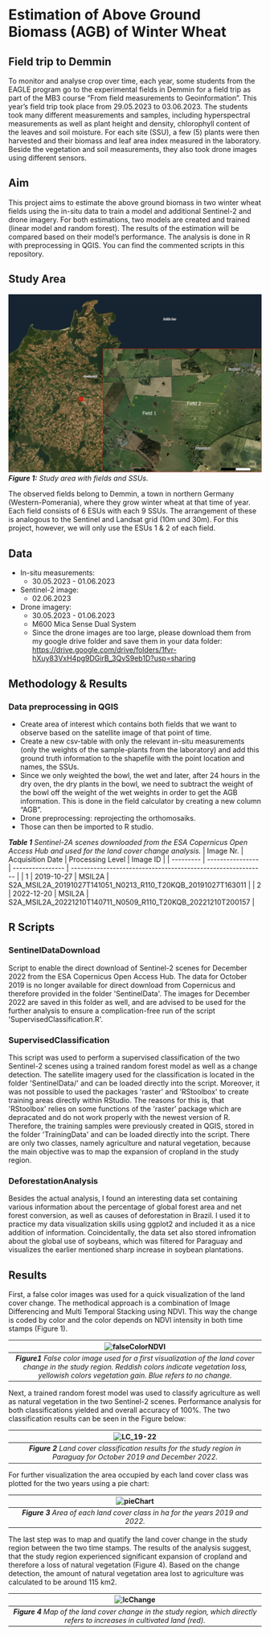 # Estimation of Above Ground Biomass (AGB) of Winter Wheat 

## Field trip to Demmin
To monitor and analyse crop over time, each year, some students from the EAGLE program go to the experimental fields in Demmin for a field trip as part of the MB3 course “From field measurements to Geoinformation”. This year’s field trip took place from 29.05.2023 to 03.06.2023. The students took many different measurements and samples, including hyperspectral measurements as well as plant height and density, chlorophyll content of the leaves and soil moisture. For each site (SSU), a few (5) plants were then harvested and their biomass and leaf area index measured in the laboratory. Beside the vegetation and soil measurements, they also took drone images using different sensors.

## Aim
This project aims to estimate the above ground biomass in two winter wheat fields using the in-situ data to train a model and additional Sentinel-2 and drone imagery. For both estimations, two models are created and trained (linear model and random forest).  The results of the estimation will be compared based on their model’s performance. The analysis is done in R with preprocessing in QGIS.
You can find the commented scripts in this repository.

## Study Area
![StudyArea](https://github.com/IsasGithub/MB3_Fieldwork_AGB_Estimation/blob/main/figs/StudyArea.PNG)
***Figure 1:** Study area with fields and SSUs.* 

The observed fields belong to Demmin, a town in northern Germany (Western-Pomerania), where they grow winter wheat at that time of year. Each field consists of 6 ESUs with each 9 SSUs. The arrangement of these is analogous to the Sentinel and Landsat grid (10m und 30m). For this project, however, we will only use the ESUs 1 & 2 of each field.

## Data
* In-situ measurements:
  * 30.05.2023 - 01.06.2023
* Sentinel-2 image:
  * 02.06.2023 
* Drone imagery:
  * 30.05.2023 - 01.06.2023
  * M600 Mica Sense Dual System
  * Since the drone images are too large, please download them from my google drive folder and save them in your data folder: https://drive.google.com/drive/folders/1fvr-hXuy83VxH4pg9DGirB_3QvS9eb1D?usp=sharing

## Methodology & Results
### Data preprocessing in QGIS
* Create area of interest which contains both fields that we want to observe based on the satellite image of that point of time.
* Create a new csv-table with only the relevant in-situ measurements (only the weights of the sample-plants from the laboratory) and add this ground truth information to the shapefile with the point location and names, the SSUs. 
* Since we only weighted the bowl, the wet and later, after 24 hours in the dry oven, the dry plants in the bowl, we need to subtract the weight of the bowl off the weight of the wet weights in order to get the AGB information. This is done in the field calculator by creating a new column “AGB”. 
* Drone preprocessing: reprojecting the orthomosaiks.
* Those can then be imported to R studio.





***Table 1** Sentinel-2A scenes downloaded from the ESA Copernicus Open Access Hub and used for the land cover change analysis.*
| Image Nr. | Acquisition Date | Processing Level | Image ID                                                     |
| --------- | ---------------- | ---------------- | ------------------------------------------------------------ |
| 1         | 2019-10-27       | MSIL2A           | S2A_MSIL2A_20191027T141051_N0213_R110_T20KQB_20191027T163011 |
| 2         | 2022-12-20       | MSIL2A           | S2A_MSIL2A_20221210T140711_N0509_R110_T20KQB_20221210T200157 |

## R Scripts
### SentinelDataDownload
Script to enable the direct download of Sentinel-2 scenes for December 2022 from the ESA Copernicus Open Access Hub. The data for October 2019 is no longer available for direct download from Copernicus and therefore provided in the folder 'SentinelData'. The images for December 2022 are saved in this folder as well, and are advised to be used for the further analysis to ensure a complication-free run of the script 'SupervisedClassification.R'.

### SupervisedClassification
This script was used to perform a supervised classification of the two Sentinel-2 scenes using a trained random forest model as well as a change detection. The satellite imagery used for the classification is located in the folder 'SentinelData/' and can be loaded directly into the script. Moreover, it was not possible to used the packages 'raster' and 'RStoolbox' to create training areas directly within RStudio. The reasons for this is, that 'RStoolbox' relies on some functions of the 'raster' package which are depracated and do not work properly with the newest version of R. Therefore, the training samples were previously created in QGIS, stored in the folder 'TrainingData' and can be loaded directly into the script. There are only two classes, namely agriculture and natural vegetation, because the main objective was to map the expansion of cropland in the study region.

### DeforestationAnalysis
Besides the actual analysis, I found an interesting data set containing various information about the percentage of global forest area and net forest conversion, as well as causes of deforestation in Brazil. I used it to practice my data visualization skills using ggplot2 and included it as a nice addition of information. Coincidentally, the data set also stored infromation about the global use of soybeans, which was filtered for Paraguay and visualizes the earlier mentioned sharp increase in soybean plantations.

## Results
First, a false color images was used for a quick visualization of the land cover change. The methodical approach is a combination of Image Differencing and Multi Temporal Stacking using NDVI. This way the change is coded by color and the color depends on NDVI intensity in both time stamps (Figure 1).

| ![falseColorNDVI](https://user-images.githubusercontent.com/116877154/232325367-0825ddb0-d269-4f53-b3b8-cc790ff1133e.png) |
|:--:|
| ***Figure1** False color image used for a first visualization of the land cover change in the study region. Reddish colors indicate vegetation loss, yellowish colors vegetation gain. Blue refers to no change.* 

Next, a trained random forest model was used to classify agriculture as well as natural vegetation in the two Sentinel-2 scenes. Performance analysis for both classifications yielded and overall accuracy of 100%. The two classification results can be seen in the Figure below:

| ![LC_19-22](https://user-images.githubusercontent.com/116877154/232326113-5b348110-c2b3-4257-a798-b8e3ac44290f.png) |
|:--:|
| ***Figure 2** Land cover classification results for the study region in Paraguay for October 2019 and December 2022.* |

For further visualization the area occupied by each land cover class was plotted for the two years using a pie chart:

| ![pieChart](https://user-images.githubusercontent.com/116877154/232326333-eb74b313-3dbb-46d0-b622-46d624d14f40.png) |
|:--:|
| ***Figure 3** Area of each land cover class in ha for the years 2019 and 2022.* |

The last step was to map and quatify the land cover change in the study region between the two time stamps. The results of the analysis suggest, that the study region experienced significant expansion of cropland and therefore a loss of natural vegetation (Figure 4). Based on the change detection, the amount of natural vegetation area lost to agriculture was calculated to be around 115 km2.

| ![lcChange](https://user-images.githubusercontent.com/116877154/232326656-653f3e0c-21dc-4143-9e3b-8ce9574f1757.png) |
|:--:|
| ***Figure 4** Map of the land cover change in the study region, which directly refers to increases in cultivated land (red).* |
